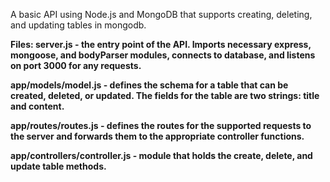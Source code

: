 A basic API using Node.js and MongoDB that supports creating, deleting, and updating tables in mongodb. 

<b>Files:<b>
server.js - the entry point of the API. Imports necessary express, mongoose, and bodyParser modules, connects to database, and listens on port 3000 for any requests.  

app/models/model.js - defines the schema for a table that can be created, deleted, or updated. The fields for the table are two strings: title and content. 

app/routes/routes.js - defines the routes for the supported requests to the server and forwards them to the appropriate controller functions. 

app/controllers/controller.js - module that holds the create, delete, and update table methods.





